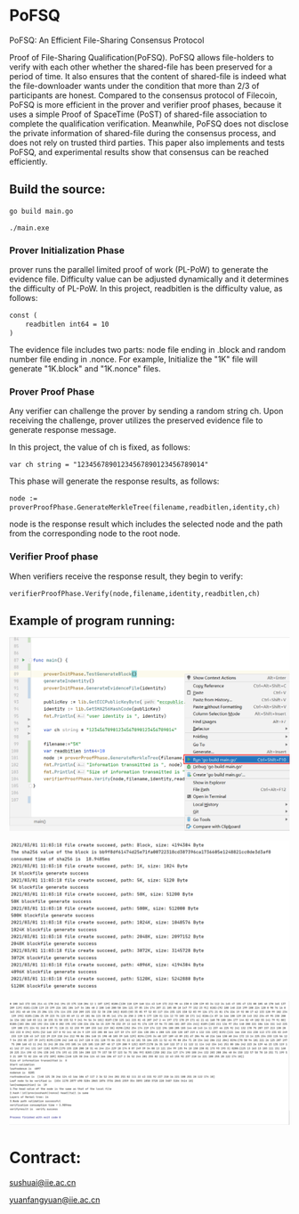 # PoFSQ

PoFSQ: An Efficient File-Sharing Consensus Protocol

Proof of File-Sharing Qualification(PoFSQ). PoFSQ allows file-holders to verify with each other whether the shared-file has been preserved for a period of time. It also ensures that the content of shared-file is indeed what the file-downloader wants under the condition that more than 2/3 of participants are honest. Compared to the consensus protocol of Filecoin, PoFSQ is more efficient in the prover and verifier proof phases, because it uses a simple Proof of SpaceTime (PoST) of shared-file association to complete the qualification verification. Meanwhile, PoFSQ does not disclose the private information of shared-file during the consensus process, and does not rely on trusted third parties. This paper also implements and tests PoFSQ, and experimental results show that consensus can be reached efficiently.


## Build the source:

```shell script
go build main.go
```
```shell script
./main.exe
```

### Prover Initialization Phase

prover runs the parallel limited proof of work (PL-PoW) to generate the evidence file.
Difficulty value can be adjusted dynamically and it determines the difficulty of PL-PoW.
In this project, readbitlen is the difficulty value, as follows:

```
const (
	readbitlen int64 = 10
)
```

The evidence file includes two parts: node file ending in .block and random number file ending in .nonce.
For example, Initialize the "1K" file will generate "1K.block" and "1K.nonce" files.


### Prover Proof Phase
Any verifier can challenge the prover by sending a random string ch. Upon receiving the challenge, prover utilizes the preserved evidence file to generate response message.

In this project, the value of ch is fixed, as follows:
```
var ch string = "12345678901234567890123456789014"
```

This phase will generate the response results, as follows:
```shell script
node := proverProofPhase.GenerateMerkleTree(filename,readbitlen,identity,ch)
```

node is the response result which includes the selected node and the path from the corresponding node to the root node.


### Verifier Proof phase
When verifiers receive the response result, they begin to verify:
```
verifierProofPhase.Verify(node,filename,identity,readbitlen,ch)
```


## Example of program running:

![test](https://github.com/buptis073114/PoFSQ/blob/master/img/run.png)

![test](https://github.com/buptis073114/PoFSQ/blob/master/img/generateBlockFiles.png)

![test](https://github.com/buptis073114/PoFSQ/blob/master/img/verify.png)

# Contract:
sushuai@iie.ac.cn

yuanfangyuan@iie.ac.cn
